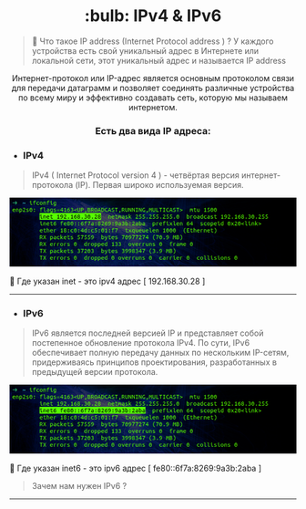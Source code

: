 <h1 align="center">
 :bulb: IPv4 & IPv6
</h1>

> :mag_right:  Что такое IP address (Internet Protocol address ) ? У каждого устройства есть свой уникальный адрес в Интернете или локальной сети, этот уникальный адрес и называется IP address

<p align="center">
Интернет-протокол или IP-адрес является основным протоколом связи для передачи датаграмм и позволяет соединять различные устройства по всему миру и эффективно создавать сеть, которую мы называем интернетом. 
</p>

<h3 align="center">
Есть два вида IP адреса:
</h3>

* ### IPv4 
> IPv4 ( Internet Protocol version 4 ) - четвёртая версия интернет-протокола (IP). Первая широко используемая версия.
 
<p align="center" width="100%">
    <img src="https://github.com/airgedon/DevOps/blob/main/Operating_System/Linux/Linux%20CLI/PNG_2/Screenshot%20from%202022-09-05%2010-58-30.png"> 
</p>

:mag_right: Где указан inet - это ipv4 адрес [ 192.168.30.28 ]

---
* ### IPv6 

> IPv6 является последней версией IP и представляет собой постепенное обновление протокола IPv4. По сути, IPv6 обеспечивает полную передачу данных по нескольким IP-сетям, придерживаясь принципов проектирования, разработанных в предыдущей версии протокола.

<p align="center" width="100%">
    <img src="https://github.com/airgedon/DevOps/blob/main/Operating_System/Linux/Linux%20CLI/PNG_2/Screenshot%20from%202022-09-05%2010-58-37.png"> 
</p>

:mag_right: Где указан inet6 - это ipv6 адрес [ fe80::6f7a:8269:9a3b:2aba ]
 
> Зачем нам нужен IPv6 ?
---

